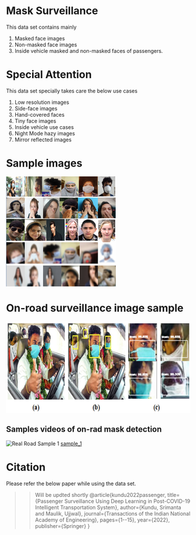 # Mask Surveillance
This data set contains mainly 
1. Masked face images
2. Non-masked face images
3. Inside vehicle masked and non-masked faces of passengers.

# Special Attention
This data set specially takes care the below use cases
1. Low resolution images
2. Side-face images
3. Hand-covered faces
4. Tiny face images
5. Inside vehicle use cases
6. Night Mode hazy images
7. Mirror reflected images

# Sample images
<img width="300" height="300" src="samples/sample_1.PNG"/>

# On-road surveillance image sample
<img width="620" height="250" src="samples/sample_2.PNG"/>

## Samples videos of on-rad mask detection
![Real Road Sample 1](samples/sample_1.gif) [sample_1](https://github.com/srimantacse/MaskSurveillance/videos/sample_1.mp4)


# Citation
Please refer the below paper while using the data set.
>> Will be updted shortly
@article{kundu2022passenger,
  title={Passenger Surveillance Using Deep Learning in Post-COVID-19 Intelligent Transportation System},
  author={Kundu, Srimanta and Maulik, Ujjwal},
  journal={Transactions of the Indian National Academy of Engineering},
  pages={1--15},
  year={2022},
  publisher={Springer}
}